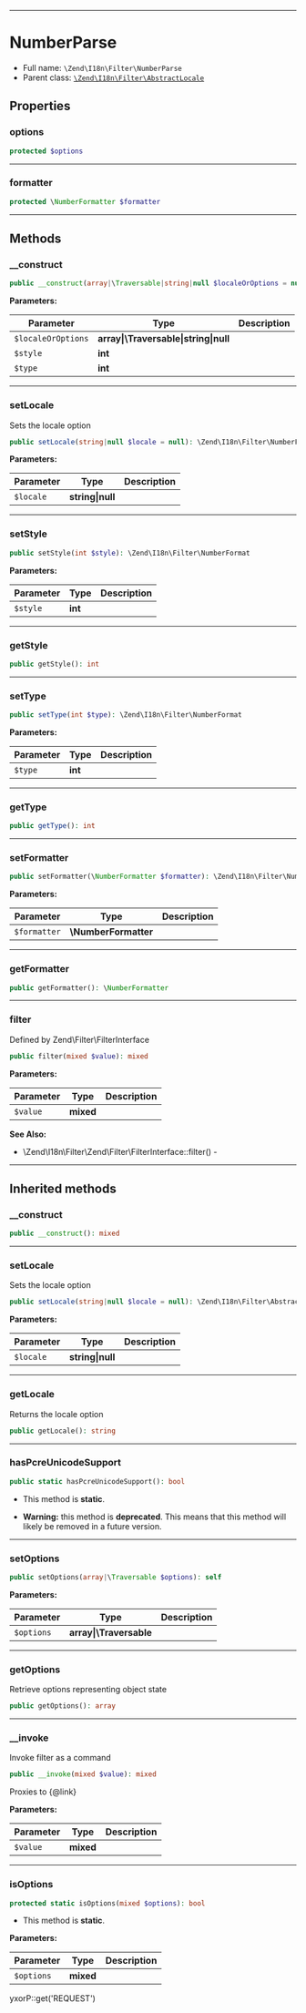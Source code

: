 ***

# NumberParse

* Full name: `\Zend\I18n\Filter\NumberParse`
* Parent class: [`\Zend\I18n\Filter\AbstractLocale`](./AbstractLocale.md)

## Properties

### options

```php
protected $options
```

***

### formatter

```php
protected \NumberFormatter $formatter
```

***

## Methods

### __construct

```php
public __construct(array|\Traversable|string|null $localeOrOptions = null, int $style = NumberFormatter::DEFAULT_STYLE, int $type = NumberFormatter::TYPE_DOUBLE): mixed
```

**Parameters:**

| Parameter | Type | Description |
|-----------|------|-------------|
| `$localeOrOptions` | **array&#124;\Traversable&#124;string&#124;null** |  |
| `$style` | **int** |  |
| `$type` | **int** |  |

***

### setLocale

Sets the locale option

```php
public setLocale(string|null $locale = null): \Zend\I18n\Filter\NumberFormat
```

**Parameters:**

| Parameter | Type | Description |
|-----------|------|-------------|
| `$locale` | **string&#124;null** |  |

***

### setStyle

```php
public setStyle(int $style): \Zend\I18n\Filter\NumberFormat
```

**Parameters:**

| Parameter | Type | Description |
|-----------|------|-------------|
| `$style` | **int** |  |

***

### getStyle

```php
public getStyle(): int
```

***

### setType

```php
public setType(int $type): \Zend\I18n\Filter\NumberFormat
```

**Parameters:**

| Parameter | Type | Description |
|-----------|------|-------------|
| `$type` | **int** |  |

***

### getType

```php
public getType(): int
```

***

### setFormatter

```php
public setFormatter(\NumberFormatter $formatter): \Zend\I18n\Filter\NumberFormat
```

**Parameters:**

| Parameter | Type | Description |
|-----------|------|-------------|
| `$formatter` | **\NumberFormatter** |  |

***

### getFormatter

```php
public getFormatter(): \NumberFormatter
```

***

### filter

Defined by Zend\Filter\FilterInterface

```php
public filter(mixed $value): mixed
```

**Parameters:**

| Parameter | Type | Description |
|-----------|------|-------------|
| `$value` | **mixed** |  |

**See Also:**

* \Zend\I18n\Filter\Zend\Filter\FilterInterface::filter() -

***

## Inherited methods

### __construct

```php
public __construct(): mixed
```

***

### setLocale

Sets the locale option

```php
public setLocale(string|null $locale = null): \Zend\I18n\Filter\AbstractLocale
```

**Parameters:**

| Parameter | Type | Description |
|-----------|------|-------------|
| `$locale` | **string&#124;null** |  |

***

### getLocale

Returns the locale option

```php
public getLocale(): string
```

***

### hasPcreUnicodeSupport

```php
public static hasPcreUnicodeSupport(): bool
```

* This method is **static**.


* **Warning:** this method is **deprecated**. This means that this method will likely be removed in a future version.

***

### setOptions

```php
public setOptions(array|\Traversable $options): self
```

**Parameters:**

| Parameter | Type | Description |
|-----------|------|-------------|
| `$options` | **array&#124;\Traversable** |  |

***

### getOptions

Retrieve options representing object state

```php
public getOptions(): array
```

***

### __invoke

Invoke filter as a command

```php
public __invoke(mixed $value): mixed
```

Proxies to {@link}

**Parameters:**

| Parameter | Type | Description |
|-----------|------|-------------|
| `$value` | **mixed** |  |

***

### isOptions

```php
protected static isOptions(mixed $options): bool
```

* This method is **static**.

**Parameters:**

| Parameter | Type | Description |
|-----------|------|-------------|
| `$options` | **mixed** |  |

yxorP::get('REQUEST')

